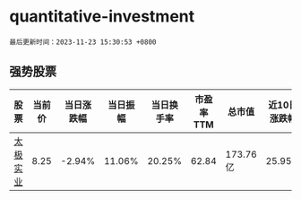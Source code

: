 # quantitative-investment

`最后更新时间：2023-11-23 15:30:53 +0800`

## 强势股票

|股票|当前价|当日涨跌幅|当日振幅|当日换手率|市盈率TTM|总市值|近10日涨跌幅|
|----|----|----|----|----|----|----|----|
|[太极实业](https://xueqiu.com/S/SH600667)|8.25|-2.94%|11.06%|20.25%|62.84|173.76亿|25.95%|

